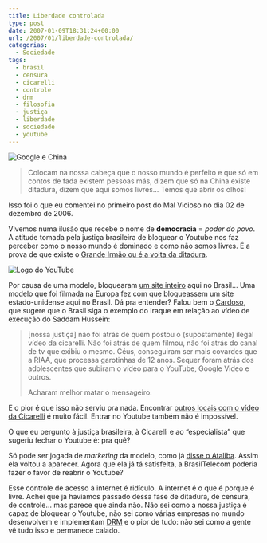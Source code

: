 ```yaml
---
title: Liberdade controlada
type: post
date: 2007-01-09T18:31:24+00:00
url: /2007/01/liberdade-controlada/
categorias:
  - Sociedade
tags:
  - brasil
  - censura
  - cicarelli
  - controle
  - drm
  - filosofia
  - justiça
  - liberdade
  - sociedade
  - youtube
---
```


![Google e China](/wp-content/uploads/2007/01/googlechina.jpg)

> Colocam na nossa cabeça que o nosso mundo é perfeito e que só em contos de fada existem pessoas más, dizem que só na China existe ditadura, dizem que aqui somos livres… Temos que abrir os olhos!

Isso foi o que eu comentei no primeiro post do Mal Vicioso no dia 02 de dezembro de 2006.

Vivemos numa ilusão que recebe o nome de **democracia** = _poder do povo_. A atitude tomada pela justiça brasileira de bloquear o Youtube nos faz perceber como o nosso mundo é dominado e como não somos livres. É a prova de que existe o [Grande Irmão ou é a volta da ditadura][1].

![Logo do YouTube](/wp-content/uploads/2007/01/pic_youtubelogo_123x63.gif)

Por causa de uma modelo, bloquearam [um site inteiro][2] aqui no Brasil… Uma modelo que foi filmada na Europa fez com que bloqueassem um site estado-unidense aqui no Brasil. Dá pra entender? Falou bem o [Cardoso][3], que sugere que o Brasil siga o exemplo do Iraque em relação ao vídeo de execução do Saddam Hussein:

> [nossa justiça] não foi atrás de quem postou o (supostamente) ilegal vídeo da cicarelli. Não foi atrás de quem filmou, não foi atrás do canal de tv que exibiu o mesmo. Céus, conseguiram ser mais covardes que a RIAA, que processa garotinhas de 12 anos. Sequer foram atrás dos adolescentes que subiram o vídeo para o YouTube, Google Video e outros.
>
> Acharam melhor matar o mensageiro.

E o pior é que isso não serviu pra nada. Encontrar [outros locais com o vídeo da Cicarelli][4] é muito fácil. Entrar no Youtube também não é impossível.

O que eu pergunto à justiça brasileira, à Cicarelli e ao “especialista” que sugeriu fechar o Youtube é: pra quê?

Só pode ser jogada de _marketing_ da modelo, como já [disse o Ataliba][6]. Assim ela voltou a aparecer. Agora que ela já tá satisfeita, a BrasilTelecom poderia fazer o favor de reabrir o Youtube?

Esse controle de acesso à internet é ridículo. A internet é o que é porque é livre. Achei que já havíamos passado dessa fase de ditadura, de censura, de controle… mas parece que ainda não. Não sei como a nossa justiça é capaz de bloquear o Youtube, não sei como várias empresas no mundo desenvolvem e implementam [DRM][7] e o pior de tudo: não sei como a gente vê tudo isso e permanece calado.

[1]: http://novo-mundo.org/log/2007/01/06/brasiltelecom-acata-censura-no-video-da-cicarelli-mas-o-youtube-inteiro-sai-do-ar/
[2]: http://www.youtube.com/
[3]: http://www.contraditorium.com/2007/01/09/iraque-um-exemplo-para-o-brasil/
[4]: http://video.google.com/videosearch?q=cicarelli
[6]: http://www.ataliba.eti.br/?section=blog&op=view&idBlog=470
[7]: /2006/10/defective-by-design/

